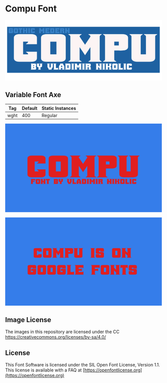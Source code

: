 # Compu Font

![Image](documents/image(2).png)

## Variable Font Axe

  Tag | Default | Static Instances
--- | --- | ---
  wght | 400 | Regular  

![Image](documents/image1.png)

![Image](documents/image2.png)

## Image License
The images in this repository are licensed under the CC https://creativecommons.org/licenses/by-sa/4.0/

## License
This Font Software is licensed under the SIL Open Font License, Version 1.1.
This license is available with a FAQ at [https://openfontlicense.org](https://openfontlicense.org)

